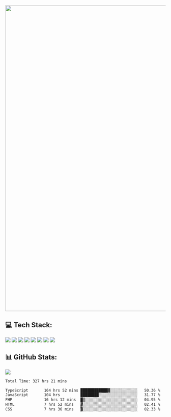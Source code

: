 <img style='width: 100vw' src='./hcampos_gradient.png'>

## 💻 Tech Stack:

![](https://img.shields.io/badge/next%20js-000000?style=for-the-badge&logo=nextdotjs&logoColor=white) ![](https://img.shields.io/badge/Tailwind_CSS-38B2AC?style=for-the-badge&logo=tailwind-css&logoColor=white) ![](https://img.shields.io/badge/React_Query-FF4154?style=for-the-badge&logo=React_Query&logoColor=white) ![](https://img.shields.io/badge/React-20232A?style=for-the-badge&logo=react&logoColor=61DAFB) ![](https://img.shields.io/badge/TypeScript-007ACC?style=for-the-badge&logo=typescript&logoColor=white) ![](https://img.shields.io/badge/JavaScript-323330?style=for-the-badge&logo=javascript&logoColor=F7DF1E) ![](https://img.shields.io/badge/Prisma-3982CE?style=for-the-badge&logo=Prisma&logoColor=white) ![](https://img.shields.io/badge/Supabase-181818?style=for-the-badge&logo=supabase&logoColor=white)

## 📊 GitHub Stats:

![](https://github-readme-stats.vercel.app/api?username=Sakoutecher&show_icons=true&count_private=true&&bg_color=70,11998e,38ef7d&title_color=fff&text_color=fff&icon_color=fff&hide_border=true)<br/>

<!--START_SECTION:waka-->

```txt
Total Time: 327 hrs 21 mins

TypeScript       164 hrs 52 mins ████████████▓░░░░░░░░░░░░   50.36 %
JavaScript       104 hrs         ████████░░░░░░░░░░░░░░░░░   31.77 %
PHP              16 hrs 12 mins  █▒░░░░░░░░░░░░░░░░░░░░░░░   04.95 %
HTML             7 hrs 52 mins   ▓░░░░░░░░░░░░░░░░░░░░░░░░   02.41 %
CSS              7 hrs 36 mins   ▓░░░░░░░░░░░░░░░░░░░░░░░░   02.33 %
```

<!--END_SECTION:waka-->
